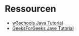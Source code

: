# Ressourcen

- [w3schools Java Tutorial](https://www.w3schools.com/java/default.asp)
- [GeeksForGeeks Jave Tutorial](https://www.geeksforgeeks.org/java/)